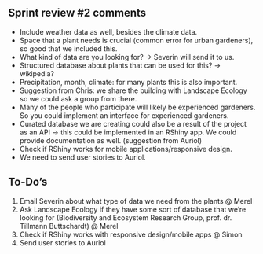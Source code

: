 ## Sprint review #2 comments
* Include weather data as well, besides the climate data.
* Space that a plant needs is crucial (common error for urban gardeners), so good that we included this.
* What kind of data are you looking for? → Severin will send it to us.
* Structured database about plants that can be used for this? → wikipedia?
* Precipitation, month, climate: for many plants this is also important.
* Suggestion from Chris: we share the building with Landscape Ecology so we could ask a group from there.
* Many of the people who participate will likely be experienced gardeners. So you could implement an interface for experienced gardeners.
* Curated database we are creating could also be a result of the project as an API → this could be implemented in an RShiny app. We could provide documentation as well. (suggestion from Auriol)
* Check if RShiny works for mobile applications/responsive design.
* We need to send user stories to Auriol.

## To-Do’s
1. Email Severin about what type of data we need from the plants @ Merel
2. Ask Landscape Ecology if they have some sort of database that we’re looking for (Biodiversity and Ecosystem Research Group, prof. dr. Tillmann Buttschardt) @ Merel 
3. Check if RShiny works with responsive design/mobile apps @ Simon
4. Send user stories to Auriol 
